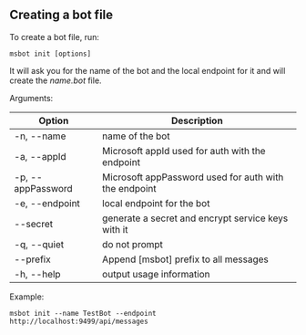 ## Creating a bot file

To create a bot file, run:

```shell
msbot init [options]
```

It will ask you for the name of the bot and the local endpoint for it and will create the *name.bot* file.

Arguments:

| Option                       | Description                                           |
|------------------------------|-------------------------------------------------------|
| -n, --name <name>            | name of the bot                                       |
| -a, --appId <appid>          | Microsoft appId used for auth with the endpoint       |
| -p, --appPassword <password> | Microsoft appPassword used for auth with the endpoint |
| -e, --endpoint <endpoint>    | local endpoint for the bot                            |
| --secret                     | generate a secret and encrypt service keys with it    |
| -q, --quiet                  | do not prompt                                         |
| --prefix                     | Append [msbot] prefix to all messages                 |
| -h, --help                   | output usage information                              |

Example:

```shell
msbot init --name TestBot --endpoint http://localhost:9499/api/messages
```
